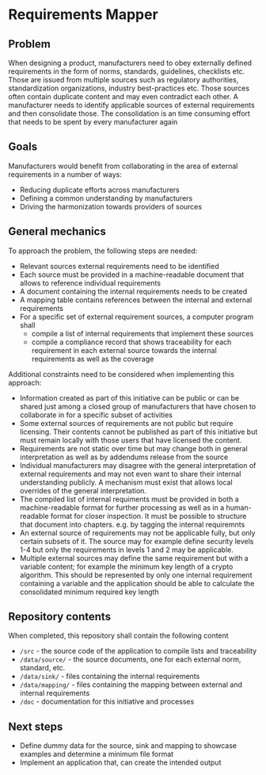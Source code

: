 # Requirements Mapper

## Problem
When designing a product, manufacturers need to obey externally defined requirements in the form of norms, standards, guidelines, checklists etc. Those are issued from multiple sources such as regulatory authorities, standardization organizations, industry best-practices etc. Those sources often contain duplicate content and may even contradict each other. A manufacturer needs to identify applicable sources of external requirements and then consolidate those. The consolidation is an time consuming effort that needs to be spent by every manufacturer again

## Goals 
Manufacturers would benefit from collaborating in the area of external requirements in a number of ways:
* Reducing duplicate efforts across manufacturers
* Defining a common understanding by manufacturers 
* Driving the harmonization towards providers of sources

## General mechanics
To approach the problem, the following steps are needed:
* Relevant sources external requirements need to be identified
* Each source must be provided in a machine-readable document that allows to reference individual requirements
* A document containing the internal requirements needs to be created
* A mapping table contains references between the internal and external requirements
* For a specific set of external requirement sources, a computer program shall
  * compile a list of internal requirements that implement these sources
  * compile a compliance record that shows traceability for each requirement in each external source towards the internal requirements as well as the coverage 

Additional constraints need to be considered when implementing this approach:
* Information created as part of this initiative can be public or can be shared just among a closed group of manufacturers that have chosen to collaborate in for a specific subset of activities
* Some external sources of requirements are not public but require licensing. Their contents cannot be published as part of this initiative but must remain locally with those users that have licensed the content.
* Requirements are not static over time but may change both in general interpretation as well as by addendums release from the source
* Individual manufacturers may disagree with the general interpretation of external requirements and may not even want to share their internal understanding publicly. A mechanism must exist that allows local overrides of the general interpretation.
* The compiled list of internal requiments must be provided in both a machine-readable format for further processing as well as in a human-readable format for closer inspection. It must be possible to structure that document into chapters. e.g. by tagging the internal requiremnts
* An external source of requirements may not be applicable fully, but only certain subsets of it. The source may for example define security levels 1-4 but only the requirements in levels 1 and 2 may be applicable.
* Multiple external sources may define the same requirement but with a variable content; for example the minimum key length of a crypto algorithm. This should be represented by only one internal requirement containing a variable and the application should be able to calculate the consolidated minimum required key length

## Repository contents
When completed, this repository shall contain the following content
* `/src`  - the source code of the application to compile lists and traceability
* `/data/source/`  - the source documents, one for each external norm, standard, etc.
* `/data/sink/`   - files containing the internal requirements
* `/data/mapping/`  - files containing the mapping between external and internal requirements
* `/doc`   - documentation for this initiative and processes

## Next steps
* Define dummy data for the source, sink and mapping to showcase examples and determine a minimum file format
* Implement an application that, can create the intended output